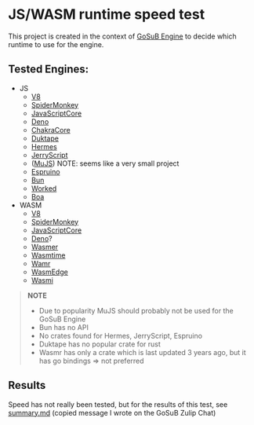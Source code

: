 # JS/WASM runtime speed test

This project is created in the context of [GoSuB Engine](https://github.com/gosub-browser/gosub-engine) to decide which
runtime to use for the engine.

## Tested Engines:

- JS
    - [V8](https://v8.dev/)
    - [SpiderMonkey](https://developer.mozilla.org/en-US/docs/Mozilla/Projects/SpiderMonkey)
    - [JavaScriptCore](https://developer.apple.com/documentation/javascriptcore)
    - [Deno](https://github.com/denoland/deno)
    - [ChakraCore](https://developer.apple.com/documentation/javascriptcore)
    - [Duktape](https://github.com/svaarala/duktape)
    - [Hermes](https://github.com/facebook/hermes)
    - [JerryScript](https://github.com/jerryscript-project/jerryscript)
    - ([MuJS](https://github.com/ccxvii/mujs)) NOTE: seems like a very small project
    - [Espruino](https://github.com/espruino/Espruino)
    - [Bun](https://github.com/oven-sh/bun)
    - [Worked](https://github.com/cloudflare/workerd)
    - [Boa](https://github.com/boa-dev/boa)
- WASM
    - [V8](https://v8.dev/)
    - [SpiderMonkey](https://developer.mozilla.org/en-US/docs/Mozilla/Projects/SpiderMonkey)
    - [JavaScriptCore](https://developer.apple.com/documentation/javascriptcore)
    - [Deno](https://github.com/denoland/deno)?
    - [Wasmer](https://github.com/wasmerio/wasmer)
    - [Wasmtime](https://github.com/bytecodealliance/wasmtime)
    - [Wamr](https://github.com/bytecodealliance/wasm-micro-runtime)
    - [WasmEdge](https://github.com/WasmEdge/WasmEdge)
    - [Wasmi](https://github.com/paritytech/wasmi)

> **NOTE**
> - Due to popularity MuJS should probably not be used for the GoSuB Engine
> - Bun has no API
> - No crates found for Hermes, JerryScript, Espruino
> - Duktape has no popular crate for rust
> - Wasmr has only a crate which is last updated 3 years ago, but it has go bindings => not preferred

## Results

Speed has not really been tested, but for the results of this test, see [summary.md](summary.md) (copied message I wrote on the GoSuB Zulip Chat)

